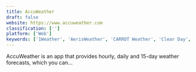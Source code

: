 ```yaml
---
title: AccuWeather
draft: false 
website: https://www.accuweather.com
classification: ['']
platform: ['Web']
keywords: ['1Weather', 'AerisWeather', 'CARROT Weather', 'Clear Day', 'Dark Sky for Web', 'ForecaWeather', 'Forecastie', 'OpenWeatherMap', 'The Weather Channel', 'Today Weather', 'Ventusky', 'Weather Timeline', 'Weather Underground', 'WeatherMate', 'WeatherMetro', 'Weatherspark', 'Windguru', 'Windy', 'World Weather', 'Yahoo Weather', 'YoWindow', 'Yr.no', 'sWeather']
---
```

AccuWeather is an app that provides hourly, daily and 15-day weather forecasts, which you can...